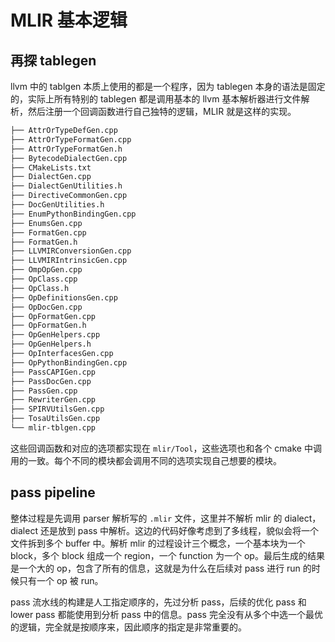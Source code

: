 # MLIR 基本逻辑

## 再探 tablegen

llvm 中的 tablgen 本质上使用的都是一个程序，因为 tablegen 本身的语法是固定的，实际上所有特别的 tablegen 都是调用基本的 llvm 基本解析器进行文件解析，然后注册一个回调函数进行自己独特的逻辑，MLIR 就是这样的实现。

```bash
├── AttrOrTypeDefGen.cpp
├── AttrOrTypeFormatGen.cpp
├── AttrOrTypeFormatGen.h
├── BytecodeDialectGen.cpp
├── CMakeLists.txt
├── DialectGen.cpp
├── DialectGenUtilities.h
├── DirectiveCommonGen.cpp
├── DocGenUtilities.h
├── EnumPythonBindingGen.cpp
├── EnumsGen.cpp
├── FormatGen.cpp
├── FormatGen.h
├── LLVMIRConversionGen.cpp
├── LLVMIRIntrinsicGen.cpp
├── OmpOpGen.cpp
├── OpClass.cpp
├── OpClass.h
├── OpDefinitionsGen.cpp
├── OpDocGen.cpp
├── OpFormatGen.cpp
├── OpFormatGen.h
├── OpGenHelpers.cpp
├── OpGenHelpers.h
├── OpInterfacesGen.cpp
├── OpPythonBindingGen.cpp
├── PassCAPIGen.cpp
├── PassDocGen.cpp
├── PassGen.cpp
├── RewriterGen.cpp
├── SPIRVUtilsGen.cpp
├── TosaUtilsGen.cpp
└── mlir-tblgen.cpp
```

这些回调函数和对应的选项都实现在 `mlir/Tool`，这些选项也和各个 cmake 中调用的一致。每个不同的模块都会调用不同的选项实现自己想要的模块。

## pass pipeline

整体过程是先调用 parser 解析写的 `.mlir` 文件，这里并不解析 mlir 的 dialect， dialect 还是放到 pass 中解析。这边的代码好像考虑到了多线程，貌似会将一个文件拆到多个 buffer 中。解析 mlir 的过程设计三个概念，一个基本块为一个 block，多个 block 组成一个 region，一个 function 为一个 op。最后生成的结果是一个大的 op，包含了所有的信息，这就是为什么在后续对 pass 进行 run 的时候只有一个 op 被 run。

pass 流水线的构建是人工指定顺序的，先过分析 pass，后续的优化 pass 和 lower pass 都能使用到分析 pass 中的信息。pass 完全没有从多个中选一个最优的逻辑，完全就是按顺序来，因此顺序的指定是非常重要的。